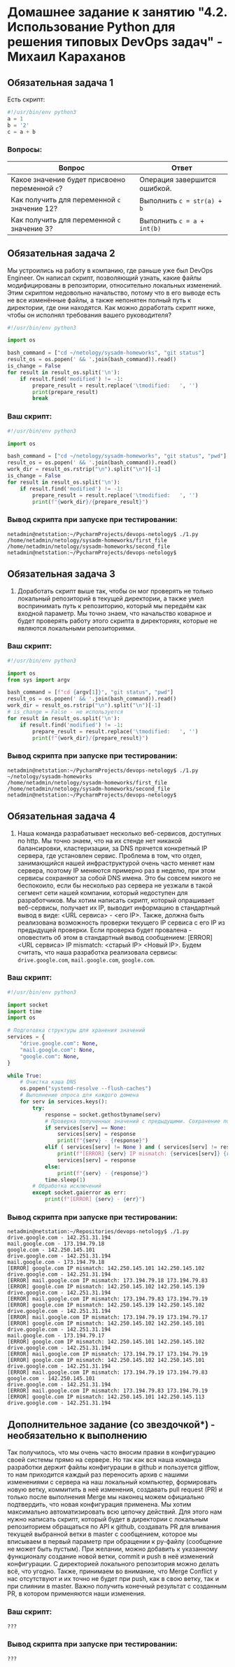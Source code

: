 # Домашнее задание к занятию "4.2. Использование Python для решения типовых DevOps задач" - Михаил Караханов

## Обязательная задача 1

Есть скрипт:
```python
#!/usr/bin/env python3
a = 1
b = '2'
c = a + b
```

### Вопросы:
| Вопрос  | Ответ |
| ------------- | ------------- |
| Какое значение будет присвоено переменной `c`?  | Операция завершится ошибкой.  |
| Как получить для переменной `c` значение 12?  | Выполнить `c = str(a) + b` |
| Как получить для переменной `c` значение 3?  | Выполнить `c = a + int(b)` |

## Обязательная задача 2
Мы устроились на работу в компанию, где раньше уже был DevOps Engineer. Он написал скрипт, позволяющий узнать, какие файлы модифицированы в репозитории, относительно локальных изменений. Этим скриптом недовольно начальство, потому что в его выводе есть не все изменённые файлы, а также непонятен полный путь к директории, где они находятся. Как можно доработать скрипт ниже, чтобы он исполнял требования вашего руководителя?

```python
#!/usr/bin/env python3

import os

bash_command = ["cd ~/netology/sysadm-homeworks", "git status"]
result_os = os.popen(' && '.join(bash_command)).read()
is_change = False
for result in result_os.split('\n'):
    if result.find('modified') != -1:
        prepare_result = result.replace('\tmodified:   ', '')
        print(prepare_result)
        break
```

### Ваш скрипт:
```python
#!/usr/bin/env python3

import os

bash_command = ["cd ~/netology/sysadm-homeworks", "git status", "pwd"]
result_os = os.popen(' && '.join(bash_command)).read()
work_dir = result_os.rstrip("\n").split("\n")[-1]
is_change = False
for result in result_os.split('\n'):
    if result.find('modified') != -1:
        prepare_result = result.replace('\tmodified:   ', '')
        print(f"{work_dir}/{prepare_result}")
```

### Вывод скрипта при запуске при тестировании:
```
netadmin@netstation:~/PycharmProjects/devops-netology$ ./1.py 
/home/netadmin/netology/sysadm-homeworks/first_file
/home/netadmin/netology/sysadm-homeworks/second_file
netadmin@netstation:~/PycharmProjects/devops-netology$
```

## Обязательная задача 3
1. Доработать скрипт выше так, чтобы он мог проверять не только локальный репозиторий в текущей директории, а также умел воспринимать путь к репозиторию, который мы передаём как входной параметр. Мы точно знаем, что начальство коварное и будет проверять работу этого скрипта в директориях, которые не являются локальными репозиториями.

### Ваш скрипт:
```python
#!/usr/bin/env python3

import os
from sys import argv

bash_command = [f"cd {argv[1]}", "git status", "pwd"]
result_os = os.popen(' && '.join(bash_command)).read()
work_dir = result_os.rstrip("\n").split("\n")[-1]
# is_change = False - не используется
for result in result_os.split('\n'):
    if result.find('modified') != -1:
        prepare_result = result.replace('\tmodified:   ', '')
        print(f"{work_dir}/{prepare_result}")
```

### Вывод скрипта при запуске при тестировании:
```
netadmin@netstation:~/PycharmProjects/devops-netology$ ./1.py ~/netology/sysadm-homeworks
/home/netadmin/netology/sysadm-homeworks/first_file
/home/netadmin/netology/sysadm-homeworks/second_file
netadmin@netstation:~/PycharmProjects/devops-netology$ 
```

## Обязательная задача 4
1. Наша команда разрабатывает несколько веб-сервисов, доступных по http. Мы точно знаем, что на их стенде нет никакой балансировки, кластеризации, за DNS прячется конкретный IP сервера, где установлен сервис. Проблема в том, что отдел, занимающийся нашей инфраструктурой очень часто меняет нам сервера, поэтому IP меняются примерно раз в неделю, при этом сервисы сохраняют за собой DNS имена. Это бы совсем никого не беспокоило, если бы несколько раз сервера не уезжали в такой сегмент сети нашей компании, который недоступен для разработчиков. Мы хотим написать скрипт, который опрашивает веб-сервисы, получает их IP, выводит информацию в стандартный вывод в виде: <URL сервиса> - <его IP>. Также, должна быть реализована возможность проверки текущего IP сервиса c его IP из предыдущей проверки. Если проверка будет провалена - оповестить об этом в стандартный вывод сообщением: [ERROR] <URL сервиса> IP mismatch: <старый IP> <Новый IP>. Будем считать, что наша разработка реализовала сервисы: `drive.google.com`, `mail.google.com`, `google.com`.

### Ваш скрипт:
```python
#!/usr/bin/env python3

import socket
import time
import os

# Подготовка структуры для хранения значений
services = {
    "drive.google.com": None,
    "mail.google.com": None,
    "google.com": None,
}

while True:
    # Очистка кэша DNS
    os.popen("systemd-resolve --flush-caches")
    # Выполнение опроса для каждого домена
    for serv in services.keys():
        try:
            response = socket.gethostbyname(serv)
            # Проверка полученных значений с предыдущими. Сохранение полученных значений
            if services[serv] == None:
                services[serv] = response
                print(f"{serv} - {response}")
            elif ( services[serv] != None ) and ( services[serv] != response ):
                print(f"[ERROR] {serv} IP mismatch: {services[serv]} {response}")
                services[serv] = response
            else:
                print(f"{serv} - {response}")
            time.sleep(1)
        # Обработка исключений
        except socket.gaierror as err:
            print(f"[ERROR] {serv} - {err}")
```

### Вывод скрипта при запуске при тестировании:
```
netadmin@netstation:~/Repositories/devops-netology$ ./1.py 
drive.google.com - 142.251.31.194
mail.google.com - 173.194.79.18
google.com - 142.250.145.101
drive.google.com - 142.251.31.194
mail.google.com - 173.194.79.18
[ERROR] google.com IP mismatch: 142.250.145.101 142.250.145.102
drive.google.com - 142.251.31.194
[ERROR] mail.google.com IP mismatch: 173.194.79.18 173.194.79.83
[ERROR] google.com IP mismatch: 142.250.145.102 142.250.145.139
drive.google.com - 142.251.31.194
[ERROR] mail.google.com IP mismatch: 173.194.79.83 173.194.79.19
[ERROR] google.com IP mismatch: 142.250.145.139 142.250.145.102
drive.google.com - 142.251.31.194
[ERROR] mail.google.com IP mismatch: 173.194.79.19 173.194.79.17
[ERROR] google.com IP mismatch: 142.250.145.102 142.250.145.101
drive.google.com - 142.251.31.194
mail.google.com - 173.194.79.17
[ERROR] google.com IP mismatch: 142.250.145.101 142.250.145.102
drive.google.com - 142.251.31.194
[ERROR] mail.google.com IP mismatch: 173.194.79.17 173.194.79.19
[ERROR] google.com IP mismatch: 142.250.145.102 142.250.145.101
drive.google.com - 142.251.31.194
[ERROR] mail.google.com IP mismatch: 173.194.79.19 173.194.79.83
google.com - 142.250.145.101
drive.google.com - 142.251.31.194
[ERROR] mail.google.com IP mismatch: 173.194.79.83 173.194.79.19
[ERROR] google.com IP mismatch: 142.250.145.101 142.250.145.113
drive.google.com - 142.251.31.194
```

## Дополнительное задание (со звездочкой*) - необязательно к выполнению

Так получилось, что мы очень часто вносим правки в конфигурацию своей системы прямо на сервере. Но так как вся наша команда разработки держит файлы конфигурации в github и пользуется gitflow, то нам приходится каждый раз переносить архив с нашими изменениями с сервера на наш локальный компьютер, формировать новую ветку, коммитить в неё изменения, создавать pull request (PR) и только после выполнения Merge мы наконец можем официально подтвердить, что новая конфигурация применена. Мы хотим максимально автоматизировать всю цепочку действий. Для этого нам нужно написать скрипт, который будет в директории с локальным репозиторием обращаться по API к github, создавать PR для вливания текущей выбранной ветки в master с сообщением, которое мы вписываем в первый параметр при обращении к py-файлу (сообщение не может быть пустым). При желании, можно добавить к указанному функционалу создание новой ветки, commit и push в неё изменений конфигурации. С директорией локального репозитория можно делать всё, что угодно. Также, принимаем во внимание, что Merge Conflict у нас отсутствуют и их точно не будет при push, как в свою ветку, так и при слиянии в master. Важно получить конечный результат с созданным PR, в котором применяются наши изменения. 

### Ваш скрипт:
```python
???
```

### Вывод скрипта при запуске при тестировании:
```
???
```